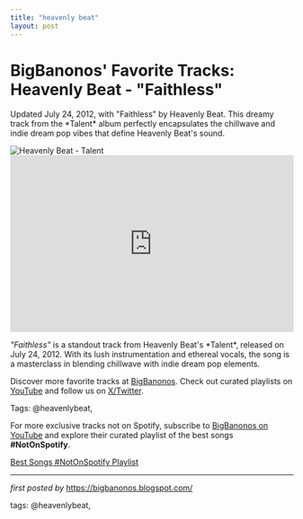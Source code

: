 ```yaml
---
title: "heavenly beat"
layout: post
---
```

<!-- Post Title -->
<h1 >BigBanonos' Favorite Tracks: Heavenly Beat - "Faithless"</h1> <!-- Introductory Text -->
<p >Updated July 24, 2012, with "Faithless" by Heavenly Beat. This dreamy track from the *Talent* album perfectly encapsulates the chillwave and indie dream pop vibes that define Heavenly Beat's sound.</p> <!-- Featured Image -->
<div > <img src="https://capturedtracks.com/files/Heavenly-Beat.jpg" alt="Heavenly Beat - Talent" />
</div> <!-- YouTube Video Embed -->
<div > <iframe width="100%" height="315" src="https://www.youtube.com/embed/uTA0o0DUEqw" title="Heavenly Beat - Faithless" frameborder="0" allow="accelerometer; autoplay; encrypted-media; gyroscope; picture-in-picture; web-share" referrerpolicy="strict-origin-when-cross-origin" allowfullscreen></iframe>
</div> <!-- Song Information -->
<div > <p><em>"Faithless"</em> is a standout track from Heavenly Beat's *Talent*, released on July 24, 2012. With its lush instrumentation and ethereal vocals, the song is a masterclass in blending chillwave with indie dream pop elements.</p>
</div> <!-- Footer Links -->
<div > <p>Discover more favorite tracks at <a href="https://bigbanonos.blogspot.com/" target="_blank">BigBanonos</a>. Check out curated playlists on <a href="https://www.youtube.com/@BigBanonos" target="_blank">YouTube</a> and follow us on <a href="https://x.com/bigbanonos" target="_blank">X/Twitter</a>.</p>
</div> <!-- Tags -->
<p >Tags: @heavenlybeat,</p>


<!--Subscribe and Playlist Links-->
<div>
    <p>For more exclusive tracks not on Spotify, subscribe to <a href="https://www.youtube.com/@BigBanonos" target="_blank">BigBanonos on YouTube</a> and explore their curated playlist of the best songs <strong>#NotOnSpotify</strong>.</p>
    <p><a href="https://www.youtube.com/playlist?list=PLtuNtuTatqI0kFahUCbtbfenC_ET5O_tr" target="_blank">Best Songs #NotOnSpotify Playlist<br /></a></p></div>

<hr />

<p><em>first posted by</em> <a href="https://bigbanonos.blogspot.com/" rel="noopener" target="_new">https://bigbanonos.blogspot.com/</a></p>

<p>tags: @heavenlybeat,</p>
